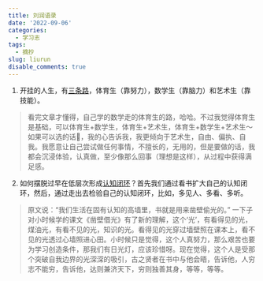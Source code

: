 ```yaml
---
title: 刘润语录
date: '2022-09-06'
categories:
  - 学习志
tags:
  - 摘抄
slug: liurun
disable_comments: true
---
```


1. 开挂的人生，有[三条路](https://mp.weixin.qq.com/s/InWLfSVS1l_d0uz9r7by6w)，体育生（靠努力），数学生（靠脑力）和艺术生（靠技能）。

> 看完文章才懂得，自己学的数学走的体育生的路，哈哈。不过我觉得体育生是基础，可以体育生+数学生，体育生+艺术生，体育生+数学生+艺术生～  如果可以选的话🤔，我的心告诉我，我更倾向于艺术生，自由、偏执、自我。我愿意让自己尝试做任何事情，不擅长的，无用的，但是要做的话，我都会沉浸体验，认真做，至少像那么回事（理想是这样），从过程中获得满足感。

2. 如何摆脱过早在低层次形成[认知闭环](https://mp.weixin.qq.com/s/1Wgk7HOzRxuk4mjhFFizlw)？首先我们通过看书扩大自己的认知闭环，然后，通过走出去检验自己的认知闭环，比如，多见人、多看、多听。

> 原文说：“我们生活在固有认知的高墙里，书就是用来凿壁偷光的。” 一下子对小时候学的课文《凿壁借光》有了新的理解，这个‘光’，有看得见的光，煤油光，有看不见的光，知识的光。看得见的光穿过墙壁照在课本上，看不见的光透过心墙照进心田。小时候只是觉得，这个人真努力，那么艰苦也要为学习创造条件，那我们有日光灯，应该珍惜呀。现在觉得，这个人是受那个突破自我边界的光深深的吸引，古之贤者在书中与他会晤，告诉他，人穷志不能穷，告诉他，达则兼济天下，穷则独善其身，等等，等等。